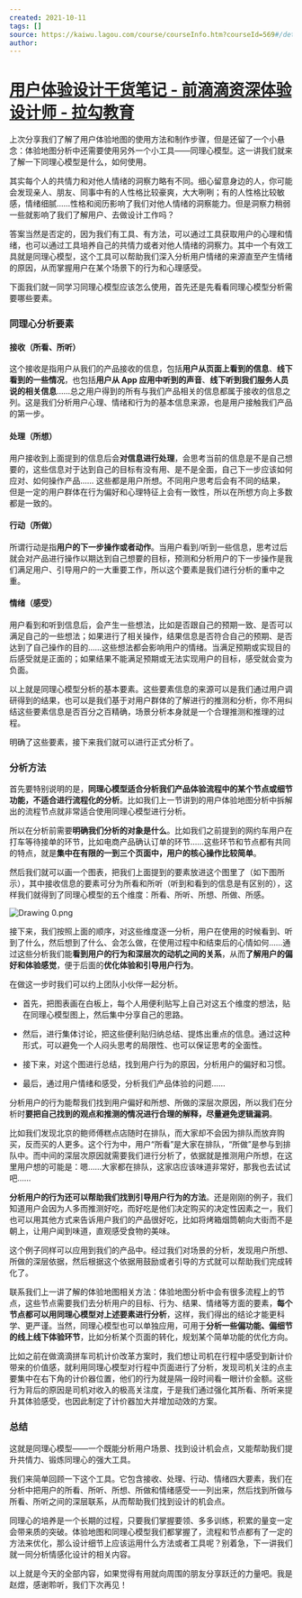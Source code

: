 ```yaml
---
created: 2021-10-11
tags: []
source: https://kaiwu.lagou.com/course/courseInfo.htm?courseId=569#/detail/pc?id=5842
author: 
---
```


# [用户体验设计干货笔记 - 前滴滴资深体验设计师 - 拉勾教育](https://kaiwu.lagou.com/course/courseInfo.htm?courseId=569#/detail/pc?id=5842)


上次分享我们了解了用户体验地图的使用方法和制作步骤，但是还留了一个小悬念：体验地图分析中还需要使用另外一个小工具——同理心模型。这一讲我们就来了解一下同理心模型是什么，如何使用。

其实每个人的共情力和对他人情绪的洞察力略有不同。细心留意身边的人，你可能会发现亲人、朋友、同事中有的人性格比较豪爽，大大咧咧；有的人性格比较敏感，情绪细腻……性格和阅历影响了我们对他人情绪的洞察能力。但是洞察力稍弱一些就影响了我们了解用户、去做设计工作吗？

答案当然是否定的，因为我们有工具、有方法，可以通过工具获取用户的心理和情绪，也可以通过工具培养自己的共情力或者对他人情绪的洞察力。其中一个有效工具就是同理心模型，这个工具可以帮助我们深入分析用户情绪的来源直至产生情绪的原因，从而掌握用户在某个场景下的行为和心理感受。

下面我们就一同学习同理心模型应该怎么使用，首先还是先看看同理心模型分析需要哪些要素。

### 同理心分析要素

#### 接收（所看、所听）

这个接收是指用户从我们的产品接收的信息，包括**用户从页面上看到的信息**、**线下看到的一些情况**，也包括**用户从 App 应用中听到的声音**、**线下听到我们服务人员说的相关信息**……总之用户得到的所有与我们产品相关的信息都属于接收的信息之列。这是我们分析用户心理、情绪和行为的基本信息来源，也是用户接触我们产品的第一步。

#### 处理（所想）

用户接收到上面提到的信息后会**对信息进行处理**，会思考当前的信息是不是自己想要的，这些信息对于达到自己的目标有没有用、是不是全面，自己下一步应该如何应对、如何操作产品…… 这些都是用户所想。不同用户思考后会有不同的结果，但是一定的用户群体在行为偏好和心理特征上会有一致性，所以在所想方向上多数都是一致的。

#### 行动（所做）

所谓行动是指**用户的下一步操作或者动作**。当用户看到/听到一些信息，思考过后就会对产品进行操作以期达到自己想要的目标，预测和分析用户的下一步操作是我们满足用户、引导用户的一大重要工作，所以这个要素是我们进行分析的重中之重。

#### 情绪（感受）

用户看到和听到信息后，会产生一些想法，比如是否跟自己的预期一致、是否可以满足自己的一些想法；如果进行了相关操作，结果信息是否符合自己的预期、是否达到了自己操作的目的……这些想法都会影响用户的情绪。当满足预期或实现目的后感受就是正面的；如果结果不能满足预期或无法实现用户的目标，感受就会变为负面。

以上就是同理心模型分析的基本要素。这些要素信息的来源可以是我们通过用户调研得到的结果，也可以是我们基于对用户群体的了解进行的推测和分析，你不用纠结这些要素信息是否百分之百精确，场景分析本身就是一个合理推测和推理的过程。

明确了这些要素，接下来我们就可以进行正式分析了。

### 分析方法

首先要特别说明的是，**同理心模型适合分析我们产品体验流程中的某个节点或细节功能，不适合进行流程化的分析**。比如我们上一节讲到的用户体验地图分析中拆解出的流程节点就非常适合使用同理心模型进行分析。

所以在分析前需要**明确我们分析的对象是什么**。比如我们之前提到的网约车用户在打车等待接单的环节，比如电商产品确认订单的环节……这些环节和节点都有共同的特点，就是**集中在有限的一到三个页面中，用户的核心操作比较简单**。

然后我们就可以画一个图表，把我们上面提到的要素放进这个图里了（如下图所示），其中接收信息的要素可分为所看和所听（听到和看到的信息是有区别的），这样我们就得到了同理心模型的五个维度：所看、所听、所想、所做、所感。

![Drawing 0.png](https://s0.lgstatic.com/i/image/M00/8C/B3/CgqCHl_y7XeALDV-AABwtsvSEcM215.png)

接下来，我们按照上面的顺序，对这些维度逐一分析，用户在使用的时候看到、听到了什么，然后想到了什么、会怎么做，在使用过程中和结束后的心情如何……通过这些分析我们能**看到用户的行为和深层次的动机之间的关系**，从而**了解用户的偏好和体验感觉**，便于后面的**优化体验和引导用户行为**。

在做这一步时我们可以约上团队小伙伴一起分析。

-   首先，把图表画在白板上，每个人用便利贴写上自己对这五个维度的想法，贴在同理心模型图上，然后集中分享自己的思路。
    
-   然后，进行集体讨论，把这些便利贴归纳总结、提炼出重点的信息。通过这种形式，可以避免一个人闷头思考的局限性、也可以保证思考的全面性。
    
-   接下来，对这个图进行总结，找到用户行为的原因，分析用户的偏好和习惯。
    
-   最后，通过用户情绪和感受，分析我们产品体验的问题……
    

分析用户的行为能帮我们找到用户偏好和所想、所做的深层次原因，所以我们在分析时**要把自己找到的观点和推测的情况进行合理的解释，尽量避免逻辑漏洞**。

比如我们发现北京的鲍师傅糕点店随时在排队，而大家却不会因为排队而放弃购买，反而买的人更多。这个行为中，用户“所看”是大家在排队，“所做”是参与到排队中。而中间的深层次原因就需要我们进行分析了，依据就是推测用户所想，在这里用户想的可能是：嗯……大家都在排队，这家店应该味道非常好，那我也去试试吧……

**分析用户的行为还可以帮助我们找到引导用户行为的方法**。还是刚刚的例子，我们知道用户会因为人多而推测好吃，而好吃是他们决定购买的决定性因素之一，我们也可以用其他方式来告诉用户我们的产品很好吃，比如将烤箱烟筒朝向大街而不是朝上，让用户闻到味道，直观感受食物的美味。

这个例子同样可以应用到我们的产品中。经过我们对场景的分析，发现用户所想、所做的深层依据，然后根据这个依据用鼓励或者引导的方式就可以帮助我们完成转化了。

联系我们上一讲了解的体验地图相关方法：体验地图分析中会有很多流程上的节点，这些节点需要我们去分析用户的目标、行为、结果、情绪等方面的要素，**每个节点都可以用同理心模型对上述要素进行分析**，这样，我们得出的结论才能更科学、更严谨。当然，同理心模型也可以单独应用，可用于**分析一些偏功能、偏细节的线上线下体验环节**，比如分析某个页面的转化，规划某个简单功能的优化方向。

比如之前在做滴滴拼车司机计价改革方案时，我们想让司机在行程中感受到新计价带来的价值感，就利用同理心模型对行程中页面进行了分析，发现司机关注的点主要集中在右下角的计价器位置，他们的行为就是隔一段时间看一眼计价金额。这些行为背后的原因是司机对收入的极高关注度，于是我们通过强化其所看、所听来提升其体验感受，也因此制定了计价器加大并增加动效的方案。

### 总结

这就是同理心模型——一个既能分析用户场景、找到设计机会点，又能帮助我们提升共情力、锻炼同理心的强大工具。

我们来简单回顾一下这个工具。它包含接收、处理、行动、情绪四大要素，我们在分析中把用户的所看、所听、所想、所做和情绪感受一一列出来，然后找到所做与所看、所听之间的深层联系，从而帮助我们找到设计的机会点。

同理心的培养是一个长期的过程，只要我们掌握要领、多多训练，积累的量变一定会带来质的突破。体验地图和同理心模型我们都掌握了，流程和节点都有了一定的方法来优化，那么设计细节上应该运用什么方法或者工具呢？别着急，下一讲我们就一同分析情感化设计的相关内容。

以上就是今天的全部内容，如果觉得有用就向周围的朋友分享跃迁的力量吧。我是赵煜，感谢聆听，我们下次再见！
